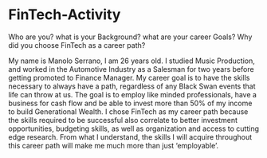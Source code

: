 # FinTech-Activity
Who are you? what is your Background?
what are your career Goals?
Why did you choose FinTech as a career path?

My name is Manolo Serrano, I am 26 years old. I studied Music Production, and worked in the Automotive Industry as a Salesman for two years before getting promoted to Finance Manager.
My career goal is to have the skills necessary to always have a path, regardless of any Black Swan events that life can throw at us. The goal is to employ like minded professionals, have a business for cash flow and be able to invest more than 50% of my income to build Generational Wealth.
I chose FinTech as my career path because the skills required to be successful also correlate to better investment opportunities, budgeting skills, as well as organization and access to cutting edge research. From what I understand, the skills I will acquire throughout this career path will make me much more than just ‘employable’. 
